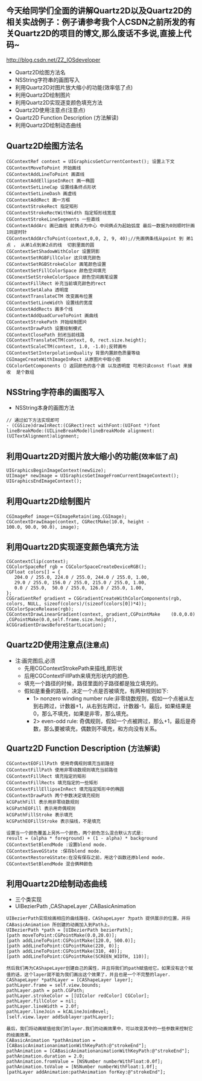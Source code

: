 ## 今天给同学们全面的讲解Quartz2D以及Quartz2D的相关实战例子：例子请参考我个人CSDN之前所发的有关Quartz2D的项目的博文,那么废话不多说,直接上代码~
http://blog.csdn.net/ZZ_IOSdeveloper
- Quartz2D绘图方法名
- NSString字符串的画图写入
- 利用Quartz2D对图片放大缩小的功能(效率低了点)
- 利用Quartz2D绘制图片
- 利用Quartz2D实现逐变颜色填充方法
- Quartz2D使用注意点(注意点)
- Quartz2D Function Description (方法解读)
- 利用Quartz2D绘制动态曲线

## Quartz2D绘图方法名
```objc
CGContextRef context = UIGraphicsGetCurrentContext(); 设置上下文
CGContextMoveToPoint 开始画线
CGContextAddLineToPoint 画直线
CGContextAddEllipseInRect 画一椭圆
CGContextSetLineCap 设置线条终点形状
CGContextSetLineDash 画虚线
CGContextAddRect 画一方框
CGContextStrokeRect 指定矩形
CGContextStrokeRectWithWidth 指定矩形线宽度
CGContextStrokeLineSegments 一些直线
CGContextAddArc 画已曲线 前俩点为中心 中间俩点为起始弧度 最后一数据为0则顺时针画 1则逆时针
CGContextAddArcToPoint(context,0,0, 2, 9, 40);//先画俩条线从point 到 弟1点 ， 从弟1点到弟2点的线  切割里面的圆
CGContextSetShadowWithColor 设置阴影
CGContextSetRGBFillColor 这只填充颜色
CGContextSetRGBStrokeColor 画笔颜色设置
CGContextSetFillColorSpace 颜色空间填充
CGConextSetStrokeColorSpace 颜色空间画笔设置
CGContextFillRect 补充当前填充颜色的rect
CGContextSetAlaha 透明度
CGContextTranslateCTM 改变画布位置
CGContextSetLineWidth 设置线的宽度
CGContextAddRects 画多个线
CGContextAddQuadCurveToPoint 画曲线
CGContextStrokePath 开始绘制图片
CGContextDrawPath 设置绘制模式
CGContextClosePath 封闭当前线路
CGContextTranslateCTM(context, 0, rect.size.height);    CGContextScaleCTM(context, 1.0, -1.0);反转画布
CGContextSetInterpolationQuality 背景内置颜色质量等级
CGImageCreateWithImageInRect 从原图片中取小图
CGColorGetComponents（）返回颜色的各个直 以及透明度 可用只读const float 来接收  是个数组
```

## NSString字符串的画图写入
- NSString本身的画图方法

```objc
// 通过如下方法实现即可
- (CGSize)drawInRect:(CGRect)rect withFont:(UIFont *)font lineBreakMode:(UILineBreakMode)lineBreakMode alignment:(UITextAlignment)alignment;
```

## 利用Quartz2D对图片放大缩小的功能(`效率低了点`)
```objc
UIGraphicsBeginImageContext(newSize);
UIImage* newImage = UIGraphicsGetImageFromCurrentImageContext();
UIGraphicsEndImageContext();
```

## 利用Quartz2D绘制图片
```objc
CGImageRef image＝CGImageRetain(img.CGImage);
CGContextDrawImage(context, CGRectMake(10.0, height -              
100.0, 90.0, 90.0), image);
```

## 利用Quartz2D实现逐变颜色填充方法
```objc
CGContextClip(context);
CGColorSpaceRef rgb = CGColorSpaceCreateDeviceRGB();
CGFloat colors[] = {
   204.0 / 255.0, 224.0 / 255.0, 244.0 / 255.0, 1.00,
   29.0 / 255.0, 156.0 / 255.0, 215.0 / 255.0, 1.00,
   0.0 / 255.0,  50.0 / 255.0, 126.0 / 255.0, 1.00,
};
CGGradientRef gradient = CGGradientCreateWithColorComponents(rgb, colors, NULL, sizeof(colors)/(sizeof(colors[0])*4));
CGColorSpaceRelease(rgb);    
CGContextDrawLinearGradient(context, gradient,CGPointMake    (0.0,0.0) ,CGPointMake(0.0,self.frame.size.height),                    
kCGGradientDrawsBeforeStartLocation);
```
 
## Quartz2D使用注意点(`注意点`)  
- 注:画完图后,必须 
  - 先用CGContextStrokePath来描线,即形状 
  - 后用CGContextFillPath来填充形状内的颜色. 
  - 填充一个路径的时候，路径里面的子路径都是独立填充的。
  - 假如是重叠的路径，决定一个点是否被填充，有两种规则如下:
    - 1> nonzero winding number rule:非零绕数规则，假如一个点被从左到右跨过，计数器+1，从右到左跨过，计数器-1，最后，如果结果是0，那么不填充，如果是非零，那么填充。
    - 2> even-odd rule: 奇偶规则，假如一个点被跨过，那么+1，最后是奇数，那么要被填充，偶数则不填充，和方向没有关系。
 
## Quartz2D Function Description (`方法解读`)
```objc
CGContextEOFillPath 使用奇偶规则填充当前路径
CGContextFillPath 使用非零绕数规则填充当前路径
CGContextFillRect 填充指定的矩形
CGContextFillRects 填充指定的一些矩形
CGContextFillEllipseInRect 填充指定矩形中的椭圆
CGContextDrawPath 两个参数决定填充规则
kCGPathFill 表示用非零绕数规则
kCGPathEOFill 表示用奇偶规则
kCGPathFillStroke 表示填充
kCGPathEOFillStroke 表示描线，不是填充

设置当一个颜色覆盖上另外一个颜色，两个颜色怎么混合默认方式是:
result = (alpha * foreground) + (1 - alpha) * background
CGContextSetBlendMode :设置blend mode.
CGContextSaveGState :保存blend mode.
CGContextRestoreGState:在没有保存之前，用这个函数还原blend mode.
CGContextSetBlendMode 混合俩种颜色
```

## 利用Quartz2D绘制动态曲线
- 三个类实现
 - UIBezierPath ,CAShapeLayer ,CABasicAnimation<br>

```objc
UIBezierPath实现绘画相应的曲线路径，CAShapeLayer 为path 提供展示的位置，并将CABasicAnimation 所创建的动画加入到Path上。
UIBezierPath *path = [UIBezierPath bezierPath]; 
[path moveToPoint:CGPointMake(0.0,20.0)]; 
[path addLineToPoint:CGPointMake(120.0, 500.0)]; 
[path addLineToPoint:CGPointMake(220, 0)]; 
[path addLineToPoint:CGPointMake(310, 40)]; 
[path addLineToPoint:CGPointMake(SCREEN_WIDTH, 110)];

然后我们再为CAShapeLayer创建自己的属性，并且将我们的path赋值给它。如果没有这个赋值的话，这个layer就不能为我们画出这个效果了，并且也是一个不完整的layer.
CAShapeLayer *pathLayer = [CAShapeLayer layer];
pathLayer.frame = self.view.bounds;
pathLayer.path = path.CGPath;
pathLayer.strokeColor = [[UIColor redColor] CGColor];
pathLayer.fillColor = nil;
pathLayer.lineWidth = 2.0f;
pathLayer.lineJoin = kCALineJoinBevel;
[self.view.layer addSublayer:pathLayer];

最后，我们将动画赋值给我们的layer.我们的动画效果中，可以改变其中的一些参数来控制它的绘画效果。
CABasicAnimation *pathAnimation = [CABasicAnimationanimationWithKeyPath:@"strokeEnd"];
pathAnimation = [CABasicAnimationanimationWithKeyPath:@"strokeEnd"];
pathAnimation.duration = 2.0;
pathAnimation.fromValue = [NSNumber numberWithFloat:0.0f];
pathAnimation.toValue = [NSNumber numberWithFloat:1.0f];
[pathLayer addAnimation:pathAnimation forKey:@"strokeEnd"];
  ```